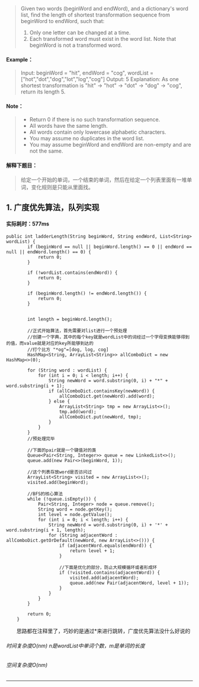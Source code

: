 > Given two words (beginWord and endWord), and a dictionary's word list, find the length of shortest transformation sequence from beginWord to endWord, such that:
> 1. Only one letter can be changed at a time.
> 2. Each transformed word must exist in the word list. Note that beginWord is not a transformed word.
#### Example：
> Input:
beginWord = "hit",
endWord = "cog",
wordList = ["hot","dot","dog","lot","log","cog"]
Output: 5
Explanation: As one shortest transformation is "hit" -> "hot" -> "dot" -> "dog" -> "cog",
return its length 5.
#### Note：
> - Return 0 if there is no such transformation sequence.
> - All words have the same length.
> - All words contain only lowercase alphabetic characters.
> - You may assume no duplicates in the word list.
> - You may assume beginWord and endWord are non-empty and are not the same.

#### 解释下题目：
> 给定一个开始的单词，一个结束的单词，然后在给定一个列表里面有一堆单词，变化规则是只能从里面找。


## 1. 广度优先算法，队列实现
#### 实际耗时：577ms
```
public int ladderLength(String beginWord, String endWord, List<String> wordList) {
        if (beginWord == null || beginWord.length() == 0 || endWord == null || endWord.length() == 0) {
            return 0;
        }

        if (!wordList.contains(endWord)) {
            return 0;
        }

        if (beginWord.length() != endWord.length()) {
            return 0;
        }


        int length = beginWord.length();

        //正式开始算法，首先需要对list进行一个预处理
        //创建一个字典，其中的每个key就是wordList中的词经过一个字母变换能够得到的值，而value就是对应的key所能够到达的
        //打个比方 "*og"=[dog, log, cog]
        HashMap<String, ArrayList<String>> allComboDict = new HashMap<>(0);

        for (String word : wordList) {
            for (int i = 0; i < length; i++) {
                String newWord = word.substring(0, i) + "*" + word.substring(i + 1);
                if (allComboDict.containsKey(newWord)) {
                    allComboDict.get(newWord).add(word);
                } else {
                    ArrayList<String> tmp = new ArrayList<>();
                    tmp.add(word);
                    allComboDict.put(newWord, tmp);
                }
            }
        }
        //预处理完毕

        //下面的pair就是一个键值对的类
        Queue<Pair<String, Integer>> queue = new LinkedList<>();
        queue.add(new Pair<>(beginWord, 1));

        //这个列表存放word是否访问过
        ArrayList<String> visited = new ArrayList<>();
        visited.add(beginWord);

        //BFS的核心算法
        while (!queue.isEmpty()) {
            Pair<String, Integer> node = queue.remove();
            String word = node.getKey();
            int level = node.getValue();
            for (int i = 0; i < length; i++) {
                String newWord = word.substring(0, i) + '*' + word.substring(i + 1, length);
                for (String adjacentWord : allComboDict.getOrDefault(newWord, new ArrayList<>())) {
                    if (adjacentWord.equals(endWord)) {
                        return level + 1;
                    }

                    //下面是优化的部分，防止大规模循环或者形成环
                    if (!visited.contains(adjacentWord)) {
                        visited.add(adjacentWord);
                        queue.add(new Pair(adjacentWord, level + 1));
                    }
                }
            }
        }

        return 0;
    }
```
&emsp;&emsp;思路都在注释里了，巧妙的是通过*来进行跳转，广度优先算法没什么好说的
###### 时间复杂度O(nm) n是wordList中单词个数，m是单词的长度
###### 空间复杂度O(nm)
---------
